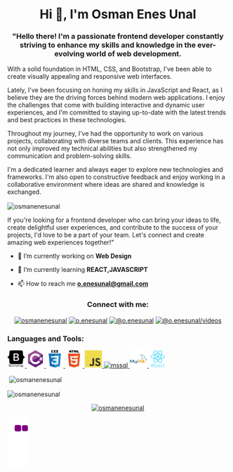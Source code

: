 
<h1 align="center">Hi 👋, I'm Osman Enes Unal</h1>
<h3 align="center">"Hello there! I'm a passionate frontend developer constantly striving to enhance my skills and knowledge in the ever-evolving world of web development. </h3>
<p>
With a solid foundation in HTML, CSS, and Bootstrap, I've been able to create visually appealing and responsive web interfaces.</p>
<p>
Lately, I've been focusing on honing my skills in JavaScript and React, as I believe they are the driving forces behind modern web applications. I enjoy the challenges that come with building interactive and dynamic user experiences, and I'm committed to staying up-to-date with the latest trends and best practices in these technologies.</p>
<p>
Throughout my journey, I've had the opportunity to work on various projects, collaborating with diverse teams and clients. This experience has not only improved my technical abilities but also strengthened my communication and problem-solving skills.
</p><p>
I'm a dedicated learner and always eager to explore new technologies and frameworks. I'm also open to constructive feedback and enjoy working in a collaborative environment where ideas are shared and knowledge is exchanged.</p>
<p><img align="center" src="https://github-readme-stats.vercel.app/api/top-langs?username=osmanenesunal&show_icons=true&theme=tokyonight&title_color=ed0c0c&locale=en&layout=compact" alt="osmanenesunal" /></p>
<p>
If you're looking for a frontend developer who can bring your ideas to life, create delightful user experiences, and contribute to the success of your projects, I'd love to be a part of your team. Let's connect and create amazing web experiences together!"
</p>



- 🔭 I’m currently working on **Web Design**

- 🌱 I’m currently learning **REACT,JAVASCRIPT**

- 📫 How to reach me **o.enesunal@gmail.com**

<h3 align="center">Connect with me:</h3>
<p align="center">
<a href="https://linkedin.com/in/osmanenesunal" target="blank"><img align="center" src="https://raw.githubusercontent.com/rahuldkjain/github-profile-readme-generator/master/src/images/icons/Social/linked-in-alt.svg" alt="osmanenesunal" height="30" width="40" /></a>
<a href="https://instagram.com/o.enesunal" target="blank"><img align="center" src="https://raw.githubusercontent.com/rahuldkjain/github-profile-readme-generator/master/src/images/icons/Social/instagram.svg" alt="o.enesunal" height="30" width="40" /></a>
<a href="https://medium.com/@o.enesunal" target="blank"><img align="center" src="https://raw.githubusercontent.com/rahuldkjain/github-profile-readme-generator/master/src/images/icons/Social/medium.svg" alt="@o.enesunal" height="30" width="40" /></a>
<a href="https://www.youtube.com/@o.enesunal/videos" target="blank"><img align="center" src="https://raw.githubusercontent.com/rahuldkjain/github-profile-readme-generator/master/src/images/icons/Social/youtube.svg" alt="@o.enesunal/videos" height="30" width="40" /></a>
</p>

<h3 align="left">Languages and Tools:</h3>
<p align="left"> <a href="https://getbootstrap.com" target="_blank" rel="noreferrer"> <img src="https://raw.githubusercontent.com/devicons/devicon/master/icons/bootstrap/bootstrap-plain-wordmark.svg" alt="bootstrap" width="40" height="40"/> </a> <a href="https://www.w3schools.com/cs/" target="_blank" rel="noreferrer"> <img src="https://raw.githubusercontent.com/devicons/devicon/master/icons/csharp/csharp-original.svg" alt="csharp" width="40" height="40"/> </a> <a href="https://www.w3schools.com/css/" target="_blank" rel="noreferrer"> <img src="https://raw.githubusercontent.com/devicons/devicon/master/icons/css3/css3-original-wordmark.svg" alt="css3" width="40" height="40"/> </a> <a href="https://www.w3.org/html/" target="_blank" rel="noreferrer"> <img src="https://raw.githubusercontent.com/devicons/devicon/master/icons/html5/html5-original-wordmark.svg" alt="html5" width="40" height="40"/> </a> <a href="https://developer.mozilla.org/en-US/docs/Web/JavaScript" target="_blank" rel="noreferrer"> <img src="https://raw.githubusercontent.com/devicons/devicon/master/icons/javascript/javascript-original.svg" alt="javascript" width="40" height="40"/> </a> <a href="https://www.microsoft.com/en-us/sql-server" target="_blank" rel="noreferrer"> <img src="https://www.svgrepo.com/show/303229/microsoft-sql-server-logo.svg" alt="mssql" width="40" height="40"/> </a> <a href="https://www.mysql.com/" target="_blank" rel="noreferrer"> <img src="https://raw.githubusercontent.com/devicons/devicon/master/icons/mysql/mysql-original-wordmark.svg" alt="mysql" width="40" height="40"/> </a> <a href="https://reactjs.org/" target="_blank" rel="noreferrer"> <img src="https://raw.githubusercontent.com/devicons/devicon/master/icons/react/react-original-wordmark.svg" alt="react" width="40" height="40"/> </a> </p>





<p>&nbsp;<img align="center" src="https://github-readme-stats.vercel.app/api?username=osmanenesunal&show_icons=true&theme=tokyonight&title_color=ed0c0c&locale=en" alt="osmanenesunal" /></p>

<p><img align="center" src="https://github-readme-streak-stats.herokuapp.com/?user=osmanenesunal&theme=dark" alt="osmanenesunal" /></p>



<p align="center"> <a href="https://github.com/ryo-ma/github-profile-trophy"><img src="https://github-profile-trophy.vercel.app/?username=osmanenesunal" alt="osmanenesunal" /></a> </p>




![snake gif](https://github.com/osmanenesunal/osmanenesunal/blob/output/github-contribution-grid-snake.gif)

